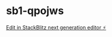 # sb1-qpojws

[Edit in StackBlitz next generation editor ⚡️](https://stackblitz.com/~/github.com/thaiworldgame/sb1-qpojws)